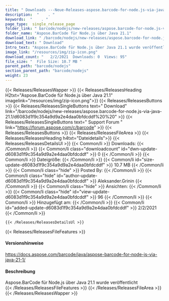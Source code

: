 ```yaml
---
title: " Downloads ---Neue-Releases-aspose.barcode-for-node.js-via-java-21.1 . "
description:  "    . " 
keywords:  "    . " 
page_type:  single_release_page
folder_link: " barcode/nodejs/new-releases/aspose.barcode-for-node.js-via-java-21.1/"
folder_name: "Aspose.BarCode für Node.js über Java 21.1"
download_link: " /barcode/nodejs/new-releases/aspose.barcode-for-node.js-via-java-21.1/d6083d1f9c354a9d9a2e4daa0bfdcddf"
download_text: " Download"
Intro_text: "Aspose.BarCode für Node.js über Java 21.1 wurde veröffentlicht"
image_link: "/resources/img/zip-icon.png"
download_count: "   2/2/2021  Downloads: 0  Views: 95"
file_size: "  File Size: 10.7 MB "
parent_path: "barcode/nodejs"
section_parent_path: "barcode/nodejs"
weight: 23
---
```


{{< Releases/ReleasesWapper >}}
  {{< Releases/ReleasesHeading H2txt="Aspose.BarCode für Node.js über Java 21.1" imagelink="/resources/img/zip-icon.png">}}
  {{< Releases/ReleasesButtons >}}
    {{< Releases/ReleasesSingleButtons text=" Download" link="/barcode/nodejs/new-releases/aspose.barcode-for-node.js-via-java-21.1/d6083d1f9c354a9d9a2e4daa0bfdcddf%20%20" >}}
    {{< Releases/ReleasesSingleButtons text=" Support Forum " link="https://forum.aspose.com/c/barcode" >}}
  {{< Releases/ReleasesButtons >}}
  {{< Releases/ReleasesFileArea >}}
    {{< Releases/ReleasesHeading h4txt="Dateidetails">}}
    {{< Releases/ReleasesDetailsUl >}}
            {{< Common/li >}} Downloads: {{< /Common/li >}}
      {{< Common/li class="downloadcount" id="dwn-update-d6083d1f9c354a9d9a2e4daa0bfdcddf" >}} 0 {{< /Common/li >}}
      {{< Common/li >}} Dateigröße: {{< /Common/li >}}
      {{< Common/li id="size-update-d6083d1f9c354a9d9a2e4daa0bfdcddf" >}} 10.7 MB {{< /Common/li >}} 
      {{< Common/li  class="hide" >}} Posted By: {{< /Common/li >}} 
      {{< Common/li class="hide" id="author-update-d6083d1f9c354a9d9a2e4daa0bfdcddf" >}} Aleksander.Grinin {{< /Common/li >}}
      {{< Common/li class="hide" >}} Ansichten: {{< /Common/li >}}
      {{< Common/li class="hide" id="view-update-d6083d1f9c354a9d9a2e4daa0bfdcddf" >}} 96 {{< /Common/li >}}
      {{< Common/li >}} Hinzugefügt am: {{< /Common/li >}}
      {{< Common/li id="added-update-d6083d1f9c354a9d9a2e4daa0bfdcddf" >}} 2/2/2021 {{< /Common/li >}} 

    {{< /Releases/ReleasesDetailsUl >}}

  {{< Releases/ReleasesFileFeatures >}}
      <h4>Versionshinweise</h4><div> <a href="https://docs.aspose.com/barcode/java/aspose-barcode-for-node-js-via-java-21-1/">https://docs.aspose.com/barcode/java/aspose-barcode-for-node-js-via-java-21-1/</a></div><h4> Beschreibung</h4><div class="HTMLDescription"> Aspose.BarCode für Node.js über Java 21.1 wurde veröffentlicht</div>
  {{< /Releases/ReleasesFileFeatures >}}
 {{< /Releases/ReleasesFileArea >}}
{{< /Releases/ReleasesWapper >}}



